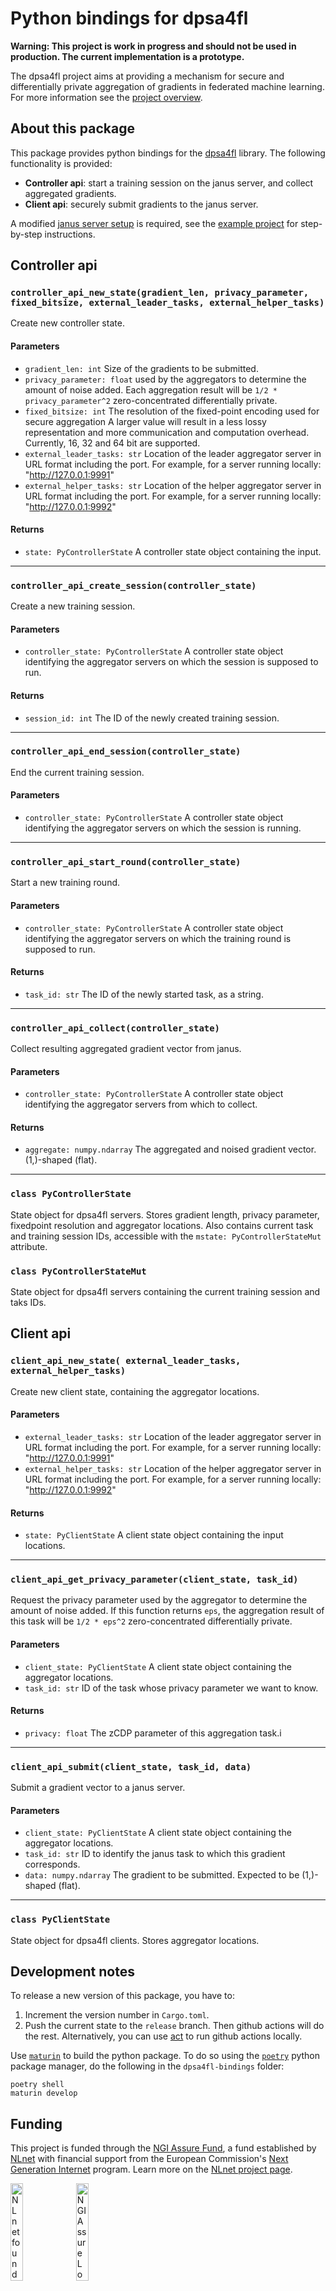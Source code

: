 
# Python bindings for dpsa4fl

**Warning: This project is work in progress and should not be used in production. The current implementation is a prototype.**

The dpsa4fl project aims at providing a mechanism for secure and differentially private aggregation
of gradients in federated machine learning. For more information see the [project overview](https://github.com/dpsa-project/overview).

## About this package
This package provides python bindings for the [dpsa4fl](https://github.com/dpsa-project/dpsa4fl) library.
The following functionality is provided:
 - **Controller api**: start a training session on the janus server, and collect aggregated gradients.
 - **Client api**: securely submit gradients to the janus server.
 
A modified [janus server setup](https://github.com/dpsa-project/dpsa4fl-testing-infrastructure) is required,
see the [example project](https://github.com/dpsa-project/dpsa4fl-example-project) for step-by-step instructions.

## Controller api

### `controller_api_new_state(gradient_len, privacy_parameter, fixed_bitsize, external_leader_tasks, external_helper_tasks)`
Create new controller state.

#### Parameters
- `gradient_len: int` Size of the gradients to be submitted.
- `privacy_parameter: float` used by the aggregators to determine the amount of noise added. Each aggregation result will be `1/2 * privacy_parameter^2` zero-concentrated differentially private.
- `fixed_bitsize: int` The resolution of the fixed-point encoding used for secure aggregation A larger value will result in a less lossy representation and more communication and computation overhead. Currently, 16, 32 and 64 bit are supported.
- `external_leader_tasks: str` Location of the leader aggregator server in URL format including the port. For example, for a server running locally: "http://127.0.0.1:9991"
- `external_helper_tasks: str` Location of the helper aggregator server in URL format including the port. For example, for a server running locally: "http://127.0.0.1:9992"

#### Returns
- `state: PyControllerState` A controller state object containing the input.
---

### `controller_api_create_session(controller_state)`
Create a new training session.

#### Parameters
- `controller_state: PyControllerState` A controller state object identifying the aggregator servers on which the session is supposed to run.

#### Returns
- `session_id: int` The ID of the newly created training session.

---

### `controller_api_end_session(controller_state)`
End the current training session.

#### Parameters
- `controller_state: PyControllerState` A controller state object identifying the aggregator servers on which the session is running.
---

### `controller_api_start_round(controller_state)`
Start a new training round.

#### Parameters
- `controller_state: PyControllerState` A controller state object identifying the aggregator servers on which the training round is supposed to run.

#### Returns
- `task_id: str` The ID of the newly started task, as a string.

---

### `controller_api_collect(controller_state)`
Collect resulting aggregated gradient vector from janus.

#### Parameters
- `controller_state: PyControllerState` A controller state object identifying the aggregator servers from which to collect.

#### Returns
- `aggregate: numpy.ndarray` The aggregated and noised gradient vector. (1,)-shaped (flat).

---

### `class PyControllerState`
State object for dpsa4fl servers. Stores gradient length, privacy parameter, fixedpoint resolution and aggregator locations. Also contains current task and training session IDs, accessible with the `mstate: PyControllerStateMut` attribute.

### `class PyControllerStateMut`
State object for dpsa4fl servers containing the current training session and taks IDs.


## Client api

### `client_api_new_state( external_leader_tasks, external_helper_tasks)`
Create new client state, containing the aggregator locations.

#### Parameters
- `external_leader_tasks: str` Location of the leader aggregator server in URL format including the port. For example, for a server running locally: "http://127.0.0.1:9991"
- `external_helper_tasks: str` Location of the helper aggregator server in URL format including the port. For example, for a server running locally: "http://127.0.0.1:9992"

#### Returns
- `state: PyClientState` A client state object containing the input locations.

---

### `client_api_get_privacy_parameter(client_state, task_id)`
Request the privacy parameter used by the aggregator to determine the amount
of noise added. If this function returns `eps`, the aggregation result of
this task will be `1/2 * eps^2` zero-concentrated differentially private.

#### Parameters
- `client_state: PyClientState` A client state object containing the aggregator locations.
- `task_id: str` ID of the task whose privacy parameter we want to know.

#### Returns
- `privacy: float` The zCDP parameter of this aggregation task.i



---

### `client_api_submit(client_state, task_id, data)`
Submit a gradient vector to a janus server.

#### Parameters
- `client_state: PyClientState` A client state object containing the aggregator locations.
- `task_id: str` ID to identify the janus task to which this gradient corresponds.
- `data: numpy.ndarray` The gradient to be submitted. Expected to be (1,)-shaped (flat).

---

### `class PyClientState`
State object for dpsa4fl clients. Stores aggregator locations.




## Development notes
To release a new version of this package, you have to:
 1. Increment the version number in `Cargo.toml`.
 2. Push the current state to the `release` branch. Then github actions will do the rest.
    Alternatively, you can use [act](https://github.com/nektos/act) to run github actions locally.


Use [`maturin`](https://github.com/PyO3/maturin) to build the python package. To do so using the [`poetry`](https://python-poetry.org/) python package manager, do the following in the `dpsa4fl-bindings` folder:
```
poetry shell
maturin develop
```

## Funding

This project is funded through the [NGI Assure Fund](https://nlnet.nl/assure), a fund established by [NLnet](https://nlnet.nl) with financial support from the European Commission's [Next Generation Internet](https://ngi.eu) program. Learn more on the [NLnet project page](https://nlnet.nl/project/dist-mech-learn#ack).

[<img src="https://nlnet.nl/logo/banner.png" alt="NLnet foundation logo" width="20%" />](https://nlnet.nl)
[<img src="https://nlnet.nl/image/logos/NGIAssure_tag.svg" alt="NGI Assure Logo" width="20%" />](https://nlnet.nl/assure)
